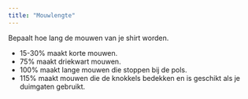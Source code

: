 ```yaml
---
title: "Mouwlengte"
---
```


Bepaalt hoe lang de mouwen van je shirt worden.
 - 15-30% maakt korte mouwen.
 - 75% maakt driekwart mouwen.
 - 100% maakt lange mouwen die stoppen bij de pols.
 - 115% maakt mouwen die de knokkels bedekken en is geschikt als je duimgaten gebruikt.

